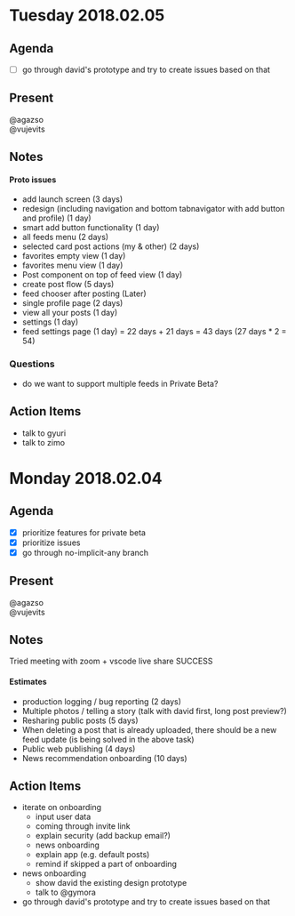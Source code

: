 # Tuesday 2018.02.05
## Agenda
- [ ] go through david's prototype and try to create issues based on that

## Present
   @agazso  
   @vujevits  

## Notes
#### Proto issues
- add launch screen (3 days)
- redesign (including navigation and bottom tabnavigator with add button and profile) (1 day)
- smart add button functionality (1 day)
- all feeds menu (2 days)
- selected card post actions (my & other) (2 days)
- favorites empty view (1 day)
- favorites menu view (1 day)
- Post component on top of feed view (1 day)
- create post flow (5 days)
- feed chooser after posting (Later)
- single profile page (2 days)
- view all your posts (1 day)
- settings (1 day)
- feed settings page (1 day)
= 22 days + 21 days = 43 days (27 days * 2 = 54)

### Questions
- do we want to support multiple feeds in Private Beta?

## Action Items
- talk to gyuri
- talk to zimo


# Monday 2018.02.04
## Agenda
- [x] prioritize features for private beta
- [x] prioritize issues
- [x] go through no-implicit-any branch

## Present
   @agazso  
   @vujevits  

## Notes
Tried meeting with zoom + vscode live share SUCCESS
#### Estimates
- production logging / bug reporting (2 days)
- Multiple photos / telling a story (talk with david first, long post preview?)
- Resharing public posts (5 days)
- When deleting a post that is already uploaded, there should be a new feed update (is being solved in the above task)
- Public web publishing (4 days)
- News recommendation onboarding (10 days)

## Action Items
- iterate on onboarding
    - input user data
    - coming through invite link
    - explain security (add backup email?)
    - news onboarding
    - explain app (e.g. default posts)
    - remind if skipped a part of onboarding
- news onboarding
    - show david the existing design prototype
    - talk to @gymora
- go through david's prototype and try to create issues based on that

